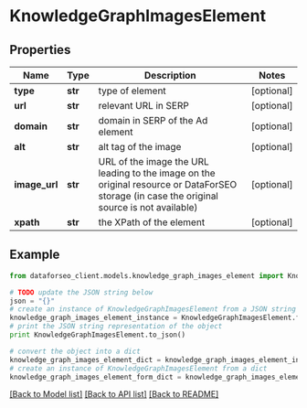 # KnowledgeGraphImagesElement


## Properties

Name | Type | Description | Notes
------------ | ------------- | ------------- | -------------
**type** | **str** | type of element | [optional] 
**url** | **str** | relevant URL in SERP | [optional] 
**domain** | **str** | domain in SERP of the Ad element | [optional] 
**alt** | **str** | alt tag of the image | [optional] 
**image_url** | **str** | URL of the image the URL leading to the image on the original resource or DataForSEO storage (in case the original source is not available) | [optional] 
**xpath** | **str** | the XPath of the element | [optional] 

## Example

```python
from dataforseo_client.models.knowledge_graph_images_element import KnowledgeGraphImagesElement

# TODO update the JSON string below
json = "{}"
# create an instance of KnowledgeGraphImagesElement from a JSON string
knowledge_graph_images_element_instance = KnowledgeGraphImagesElement.from_json(json)
# print the JSON string representation of the object
print KnowledgeGraphImagesElement.to_json()

# convert the object into a dict
knowledge_graph_images_element_dict = knowledge_graph_images_element_instance.to_dict()
# create an instance of KnowledgeGraphImagesElement from a dict
knowledge_graph_images_element_form_dict = knowledge_graph_images_element.from_dict(knowledge_graph_images_element_dict)
```
[[Back to Model list]](../README.md#documentation-for-models) [[Back to API list]](../README.md#documentation-for-api-endpoints) [[Back to README]](../README.md)


